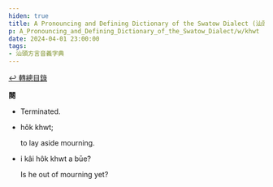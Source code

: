 ```yaml
---
hiden: true
title: A Pronouncing and Defining Dictionary of the Swatow Dialect (汕頭方言音義字典) / khwt
p: A_Pronouncing_and_Defining_Dictionary_of_the_Swatow_Dialect/w/khwt
date: 2024-04-01 23:00:00
tags: 
- 汕頭方言音義字典
---
```


[↩️ 轉總目錄](/A_Pronouncing_and_Defining_Dictionary_of_the_Swatow_Dialect)


**闋**
- Terminated.

- hôk khwt;

  to lay aside mourning.

- i kâi hôk khwt a būe?

  Is he out of mourning yet?